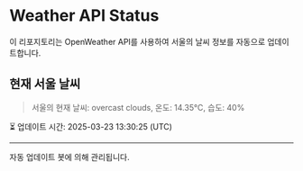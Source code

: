 
# Weather API Status

이 리포지토리는 OpenWeather API를 사용하여 서울의 날씨 정보를 자동으로 업데이트합니다.

## 현재 서울 날씨
> 서울의 현재 날씨: overcast clouds, 온도: 14.35°C, 습도: 40%

⏳ 업데이트 시간: 2025-03-23 13:30:25 (UTC)

---
자동 업데이트 봇에 의해 관리됩니다.
